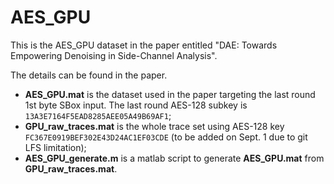 # AES_GPU
This is the AES_GPU dataset in the paper entitled "DAE: Towards Empowering Denoising in Side-Channel Analysis".

The details can be found in the paper.

- **AES_GPU.mat** is the dataset used in the paper targeting the last round 1st byte SBox input. The last round AES-128 subkey is `13A3E7164F5EAD8285AEE05A49B69AF1`;
- **GPU_raw_traces.mat** is the whole trace set using AES-128 key `FC367E0919BEF302E43D24AC1EF03CDE` (to be added on Sept. 1 due to git LFS limitation);
- **AES_GPU_generate.m** is a matlab script to generate **AES_GPU.mat** from **GPU_raw_traces.mat**.
